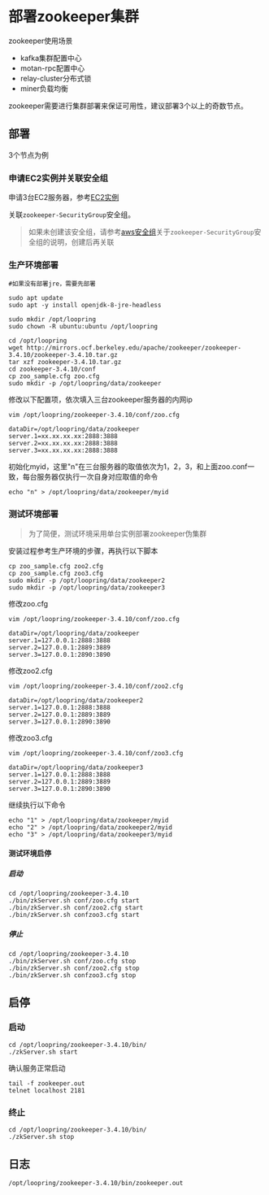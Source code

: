 # 部署zookeeper集群

zookeeper使用场景
* kafka集群配置中心
* motan-rpc配置中心
* relay-cluster分布式锁
* miner负载均衡

zookeeper需要进行集群部署来保证可用性，建议部署3个以上的奇数节点。

## 部署
3个节点为例

### 申请EC2实例并关联安全组
申请3台EC2服务器，参考[EC2实例](new_ec2_cn.md)


关联`zookeeper-SecurityGroup`安全组。
> 如果未创建该安全组，请参考[aws安全组](security_group_cn.md)关于`zookeeper-SecurityGroup`安全组的说明，创建后再关联

### 生产环境部署

```
#如果没有部署jre，需要先部署

sudo apt update
sudo apt -y install openjdk-8-jre-headless

sudo mkdir /opt/loopring
sudo chown -R ubuntu:ubuntu /opt/loopring

cd /opt/loopring
wget http://mirrors.ocf.berkeley.edu/apache/zookeeper/zookeeper-3.4.10/zookeeper-3.4.10.tar.gz
tar xzf zookeeper-3.4.10.tar.gz
cd zookeeper-3.4.10/conf
cp zoo_sample.cfg zoo.cfg
sudo mkdir -p /opt/loopring/data/zookeeper
```

修改以下配置项，依次填入三台zookeeper服务器的内网ip

`vim /opt/loopring/zookeeper-3.4.10/conf/zoo.cfg`

```
dataDir=/opt/loopring/data/zookeeper
server.1=xx.xx.xx.xx:2888:3888
server.2=xx.xx.xx.xx:2888:3888
server.3=xx.xx.xx.xx:2888:3888
```

初始化myid，这里"n"在三台服务器的取值依次为1，2，3，和上面zoo.conf一致，每台服务器仅执行一次自身对应取值的命令

```
echo "n" > /opt/loopring/data/zookeeper/myid
```

### 测试环境部署

> 为了简便，测试环境采用单台实例部署zookeeper伪集群

安装过程参考生产环境的步骤，再执行以下脚本

```
cp zoo_sample.cfg zoo2.cfg
cp zoo_sample.cfg zoo3.cfg
sudo mkdir -p /opt/loopring/data/zookeeper2
sudo mkdir -p /opt/loopring/data/zookeeper3
```

修改zoo.cfg

`vim /opt/loopring/zookeeper-3.4.10/conf/zoo.cfg`

```
dataDir=/opt/loopring/data/zookeeper
server.1=127.0.0.1:2888:3888
server.2=127.0.0.1:2889:3889
server.3=127.0.0.1:2890:3890
```

修改zoo2.cfg

`vim /opt/loopring/zookeeper-3.4.10/conf/zoo2.cfg`

```
dataDir=/opt/loopring/data/zookeeper2
server.1=127.0.0.1:2888:3888
server.2=127.0.0.1:2889:3889
server.3=127.0.0.1:2890:3890
```

修改zoo3.cfg

`vim /opt/loopring/zookeeper-3.4.10/conf/zoo3.cfg`

```
dataDir=/opt/loopring/data/zookeeper3
server.1=127.0.0.1:2888:3888
server.2=127.0.0.1:2889:3889
server.3=127.0.0.1:2890:3890
```

继续执行以下命令
```
echo "1" > /opt/loopring/data/zookeeper/myid
echo "2" > /opt/loopring/data/zookeeper2/myid
echo "3" > /opt/loopring/data/zookeeper3/myid
```
#### 测试环境启停
##### 启动
```
cd /opt/loopring/zookeeper-3.4.10
./bin/zkServer.sh conf/zoo.cfg start
./bin/zkServer.sh conf/zoo2.cfg start
./bin/zkServer.sh confzoo3.cfg start
```
##### 停止
```
cd /opt/loopring/zookeeper-3.4.10
./bin/zkServer.sh conf/zoo.cfg stop
./bin/zkServer.sh conf/zoo2.cfg stop
./bin/zkServer.sh confzoo3.cfg stop
```
## 启停

### 启动
```
cd /opt/loopring/zookeeper-3.4.10/bin/
./zkServer.sh start
```
确认服务正常启动
```
tail -f zookeeper.out
telnet localhost 2181
```

### 终止
```
cd /opt/loopring/zookeeper-3.4.10/bin/
./zkServer.sh stop
```

## 日志
`/opt/loopring/zookeeper-3.4.10/bin/zookeeper.out`
